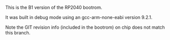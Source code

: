 This is the B1 version of the RP2040 bootrom.

It was built in debug mode using an gcc-arm-none-eabi version 9.2.1.

Note the GIT revision info (included in the bootrom) on chip does not match this branch.
